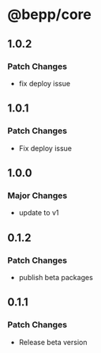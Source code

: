# @bepp/core

## 1.0.2

### Patch Changes

- fix deploy issue

## 1.0.1

### Patch Changes

- Fix deploy issue

## 1.0.0

### Major Changes

- update to v1

## 0.1.2

### Patch Changes

- publish beta packages

## 0.1.1

### Patch Changes

- Release beta version
